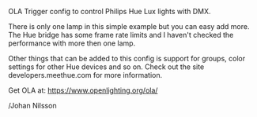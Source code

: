 OLA Trigger config to control Philips Hue Lux lights with DMX.

There is only one lamp in this simple example but you can easy add more.
The Hue bridge has some frame rate limits and I haven't checked the performance with more then one lamp.

Other things that can be added to this config is support for groups, color settings for other Hue devices and so on.
Check out the site developers.meethue.com for more information.

Get OLA at: https://www.openlighting.org/ola/

/Johan Nilsson

